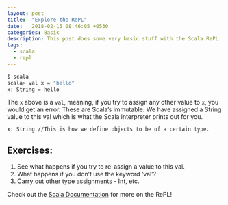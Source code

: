 ```yaml
---
layout: post
title:  "Explore the RePL"
date:   2018-02-15 08:46:05 +0530
categories: Basic
description: This post does some very basic stuff with the Scala RePL.
tags:
  - scala
  - repl
---
```


``` sh
$ scala
scala> val x = "hello"
x: String = hello
```
The `x` above is a `val`, meaning, if you try to assign any other value to `x`, you would get an error. These are Scala’s immutable. We have assigned a String value to this val which is what the Scala interpreter prints out for you.

`x: String //This is how we define objects to be of a certain type.`

## Exercises:
1. See what happens if you try to re-assign a value to this val.
2. What happens if you don’t use the keyword ‘val’?
3. Carry out other type assignments - Int, etc.


Check out the [Scala Documentation][scala-docs] for more on the RePL!

[scala-docs]: https://docs.scala-lang.org/overviews/repl/overview.html
